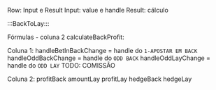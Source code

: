 Row: Input e Result
Input: value e handle
Result: cálculo

:::BackToLay:::

Fórmulas - coluna 2
calculateBackProfit:




Coluna 1:
handleBetInBackChange = handle do `1-APOSTAR EM BACK`
handleOddBackChange = handle do `ODD BACK`
handleOddLayChange = handle do `ODD LAY`
TODO: COMISSÃO

Coluna 2:
profitBack
amountLay
profitLay
hedgeBack
hedgeLay